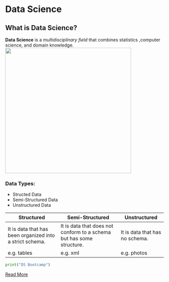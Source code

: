 # Data Science
## What is Data Science?
**Data Science** is a *multidisciplinary field* that combines statistics ,computer science, and domain knowledge.
<img src="https://i.ibb.co/0J2L6tr/Screenshot-2024-07-23-at-7-05-01-PM.png" width="400" height="400" />
### Data Types:
- Structed Data
- Semi-Structured Data
- Unstructured Data

| Structured | Semi-Structured | Unstructured |
|------------|-----------------|--------------|
| It is data that has been organized into a strict schema.          | It is data that does not conform to a schema but has some structure.               | It is data that has no schema.            |
| e.g. tables          | e.g. xml               | e.g. photos            |
```py
print("DS Bootcamp")
```
[Read More](https://en.wikipedia.org/wiki/Data_science)
